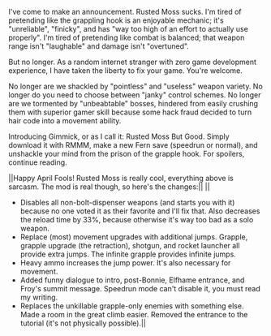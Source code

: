 I've come to make an announcement. Rusted Moss sucks. I'm tired of pretending like the grappling hook is an enjoyable mechanic; it's "unreliable", "finicky", and has "way too high of an effort to actually use properly". I'm tired of pretending like combat is balanced; that weapon range isn't "laughable" and damage isn't "overtuned".

But no longer. As a random internet stranger with zero game development experience, I have taken the liberty to fix your game. You're welcome.

No longer are we shackled by "pointless" and "useless" weapon variety. No longer do you need to choose between "janky" control schemes. No longer are we tormented by "unbeabtable" bosses, hindered from easily crushing them with superior gamer skill because some hack fraud decided to turn hair code into a movement ability.

Introducing Gimmick, or as I call it: Rusted Moss But Good. Simply download it with RMMM, make a new Fern save (speedrun or normal), and unshackle your mind from the prison of the grapple hook. For spoilers, continue reading.

||Happy April Fools! Rusted Moss is really cool, everything above is sarcasm. The mod is real though, so here's the changes:|| ||
- Disables all non-bolt-dispenser weapons (and starts you with it) because no one voted it as their favorite and I'll fix that. Also decreases the reload time by 33%, because otherwise it's way too bad as a solo weapon.
- Replace (most) movement upgrades with additional jumps. Grapple, grapple upgrade (the retraction), shotgun, and rocket launcher all provide extra jumps. The infinite grapple provides infinite jumps.
- Heavy ammo increases the jump power. It's also necessary for movement.
- Added funny dialogue to intro, post-Bonnie, Elfhame entrance, and Froy's summit message. Speedrun mode can't disable it, you must read my writing.
- Replaces the unkillable grapple-only enemies with something else. Made a room in the great climb easier. Removed the entrance to the tutorial (it's not physically possible).||
